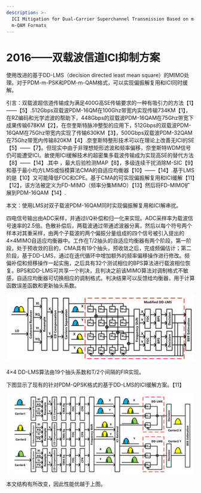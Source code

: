 ```yaml
---
description: >-
  ICI Mitigation for Dual-Carrier Superchannel Transmission Based on m-PSK and
  m-QAM Formats
---
```


# 2016——双载波信道ICI抑制方案

使用改进的基于DD-LMS（decision directed least mean square）的MIMO处理。对于PDM-m-PSK和PDM-m-QAM格式，可以实现偏振解复用和ICI同时缓解。

引言：双载波超信道传输成为满足400G高SE传输要求的一种有吸引力的方法【1】——【5】.512Gbps双载波PDM-16QM在100Ghz带宽内实现传输734KM【1】，在RZ编码和光学滤波的帮助下，448Gbps的双载波PDM-16QAM在75Ghz带宽下成果传输678KM【2】，在奈奎斯特脉冲整型的应用下，512Gbps的双载波PDM-16QAM在75Ghz带宽内实现了传输630KM【3】，500Gbps双载波PDM-32QAM在75Ghz带宽内传输820KM【4】.奈奎斯特整形技术可以在理论上改善无ICI的SE【5】——【7】。但现实中由于非理想矩形滤波和频率偏移，奈奎斯特WDM信号仍可能遭受ICI。故使用ICI缓解技术的超密集多载波传输成为实现高SE的替代方法【8】——【14】.其中 ，最大后验检测MAP【8】，多级连续干扰消除M-SIC【9】和基于最小均方LMS或恒模算法CMA的自适应均衡器【10】——【14】.基于LMS的是【10】又可能降低FOC和CPE。基于CMA的可实现偏振解复用和ICI缓解【11】【12】，该方法被定义为FD-MIMO（频率分集MIMO）【13】然后将FD-MIMO扩展到PDM-16QAM【14】.

本文：使用LMS对双子载波PDM-16QAM同时实现偏振解复用和ICI解串扰。

四电信号输出由ADC采样，并通过I/Q补偿和归一化来实现。ADC采样率为载波信号速率的2.5倍。色散补偿后，两载波通过带通滤波器分离，然后以每个符号两个样本对其重采样，由两个子载波的两个偏振分量组成的四个信号被引入提出的4×4MIMO自适应均衡器中。工作在T/2抽头的自适应均衡器有两个阶段，第一阶段，处于预收敛的目的，CMA具有19个抽头，预收敛之后，完成频偏估计；第二阶段，基于DD-LMS，通过在迭代循环中增加额外的频率偏移操作进行修改。频偏补偿和频移操作一起实施，之后具有32个测试相位的BPS算法进行载波相位恢复。BPS和DD-LMS可共享一个判决，且判决之前该MIMO算法对调制格式不敏感，自适应均衡器可切换相应的调制格式。判决结果可以反馈给均衡器，用于计算函数误差函数和更新抽头系数。

![](../../../.gitbook/assets/image%20%2823%29.png)

4×4 DD-LMS算法由19个抽头系数和T/2个间隔的FIR实现。

下图显示了现有的针对PDM-QPSK格式的基于DD-LMS的ICI缓解方案。【11】

![&#x53C2;&#x8003;&#x6587;&#x732E;&#x3010;11&#x3011;](../../../.gitbook/assets/image%20%2826%29.png)

本文结构有所改变，因此性能优越于上图。

